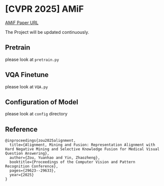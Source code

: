 # **[CVPR 2025] AMiF**
[AMiF Paper URL](https://openaccess.thecvf.com/content/CVPR2025/papers/Zou_Alignment_Mining_and_Fusion_Representation_Alignment_with_Hard_Negative_Mining_CVPR_2025_paper.pdf)

The Project will be updated continuously.
## Pretrain
please look at `pretrain.py`
## VQA Finetune
please look at `VQA.py`

## Configuration of Model
please look at `config` directory

## Reference

```
@inproceedings{zou2025alignment,
  title={Alignment, Mining and Fusion: Representation Alignment with Hard Negative Mining and Selective Knowledge Fusion for Medical Visual Question Answering},
  author={Zou, Yuanhao and Yin, Zhaozheng},
  booktitle={Proceedings of the Computer Vision and Pattern Recognition Conference},
  pages={29623--29633},
  year={2025}
}
```